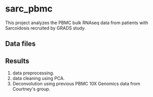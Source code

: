 # sarc_pbmc
This project analyzes the PBMC bulk RNAseq data from patients with Sarcoidosis recruited by GRADS study.

## Data files

## Results
1. data preprocessing.
2. data cleaning using PCA.
8. Deconvolution using previous PBMC 10X Genomics data from Courtney's group.
